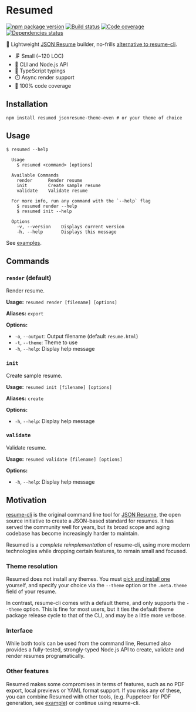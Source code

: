# Resumed

[![npm package version](https://img.shields.io/npm/v/resumed)](https://www.npmjs.com/package/resumed)
[![Build status](https://img.shields.io/github/actions/workflow/status/rbardini/resumed/main.yml)](https://github.com/rbardini/resumed/actions)
[![Code coverage](https://img.shields.io/codecov/c/github/rbardini/resumed.svg)](https://codecov.io/gh/rbardini/resumed)
[![Dependencies status](https://img.shields.io/librariesio/release/npm/resumed)](https://libraries.io/npm/resumed)

👔 Lightweight [JSON Resume](https://jsonresume.org/) builder, no-frills [alternative to resume-cli](#motivation).

- 🗜️ Small (~120 LOC)
- 🧩 CLI and Node.js API
- 🤖 TypeScript typings
- ⏱️ Async render support
- 🧪 100% code coverage

## Installation

```shell
npm install resumed jsonresume-theme-even # or your theme of choice
```

## Usage

```console
$ resumed --help

  Usage
    $ resumed <command> [options]

  Available Commands
    render      Render resume
    init        Create sample resume
    validate    Validate resume

  For more info, run any command with the `--help` flag
    $ resumed render --help
    $ resumed init --help

  Options
    -v, --version    Displays current version
    -h, --help       Displays this message
```

See [examples](examples).

## Commands

### `render` (default)

Render resume.

**Usage:** `resumed render [filename] [options]`

**Aliases:** `export`

**Options:**

- `-o`, `--output`: Output filename (default `resume.html`)
- `-t`, `--theme`: Theme to use
- `-h`, `--help`: Display help message

### `init`

Create sample resume.

**Usage:** `resumed init [filename] [options]`

**Aliases:** `create`

**Options:**

- `-h`, `--help`: Display help message

### `validate`

Validate resume.

**Usage:** `resumed validate [filename] [options]`

**Options:**

- `-h`, `--help`: Display help message

## Motivation

[resume-cli](https://github.com/jsonresume/resume-cli) is the original command line tool for [JSON Resume](https://jsonresume.org/), the open source initiative to create a JSON-based standard for resumes. It has served the community well for years, but its broad scope and aging codebase has become increasingly harder to maintain.

Resumed is a _complete reimplementation_ of resume-cli, using more modern technologies while dropping certain features, to remain small and focused.

### Theme resolution

Resumed does not install any themes. You must [pick and install one](https://www.npmjs.com/search?q=jsonresume-theme) yourself, and specify your choice via the `--theme` option or the `.meta.theme` field of your resume.

In contrast, resume-cli comes with a default theme, and only supports the `--theme` option. This is fine for most users, but it ties the default theme package release cycle to that of the CLI, and may be a little more verbose.

### Interface

While both tools can be used from the command line, Resumed also provides a fully-tested, strongly-typed Node.js API to create, validate and render resumes programatically.

### Other features

Resumed makes some compromises in terms of features, such as no PDF export, local previews or YAML format support. If you miss any of these, you can combine Resumed with other tools, (e.g. Puppeteer for PDF generation, see [example](examples/with-pdf-export/)) or continue using resume-cli.
